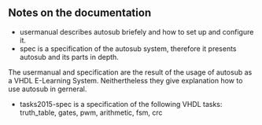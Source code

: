 ## Notes on the documentation

- usermanual describes autosub briefely and how to set up and configure it.
- spec is a specification of the autosub system, therefore it presents autosub and its parts in depth.

The usermanual and specification are the result of the usage of autosub as a VHDL E-Learning System. Neithertheless they give explanation how to use autosub in gerneral.

- tasks2015-spec is a specification of the following VHDL tasks: truth_table, gates, pwm, arithmetic, fsm, crc
